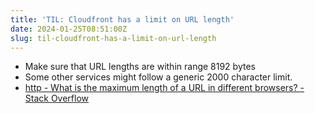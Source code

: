 ```yaml
---
title: 'TIL: Cloudfront has a limit on URL length'
date: 2024-01-25T08:51:00Z
slug: til-cloudfront-has-a-limit-on-url-length
---
```


- Make sure that URL lengths are within range 8192 bytes
- Some other services might follow a generic 2000 character limit.
- [http - What is the maximum length of a URL in different browsers? - Stack Overflow](https://stackoverflow.com/questions/417142/what-is-the-maximum-length-of-a-url-in-different-browsers)
